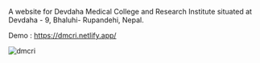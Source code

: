 A website for Devdaha Medical College and Research Institute situated at Devdaha - 9, Bhaluhi- Rupandehi, Nepal.

Demo : https://dmcri.netlify.app/


![dmcri](https://user-images.githubusercontent.com/53572824/164912945-6b6127aa-b36a-472d-a36e-c6abeb086e0b.png)

